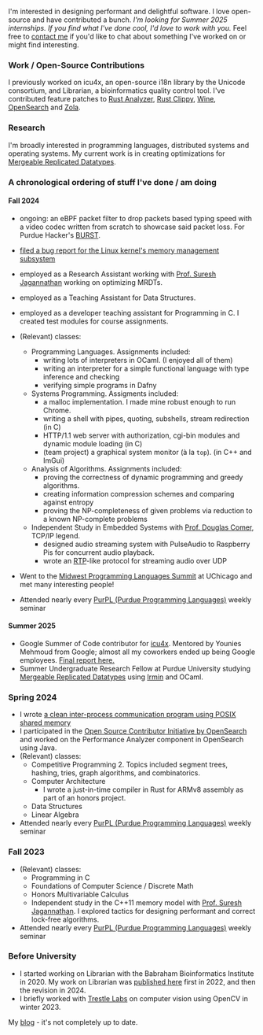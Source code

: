 I'm interested in designing performant and delightful software. I love open-source and have contributed a bunch. *I'm looking for Summer 2025 internships. If you find what I've done cool, I'd love to work with you.* Feel free to [contact me](mailto:sendtokartavya@gmail.com) if you'd like to chat about something I've worked on or might find interesting.

### Work / Open-Source Contributions
I previously worked on icu4x, an open-source i18n library by the Unicode consortium, and Librarian, a bioinformatics quality control tool. I've contributed feature patches to [Rust Analyzer](https://github.com/rust-lang/rust-analyzer/), [Rust Clippy](https://github.com/rust-lang/rust-clippy/), [Wine](https://gitlab.winehq.org/wine/wine), [OpenSearch](https://github.com/opensearch-project/) and [Zola](https://github.com/getzola/zola/).

### Research
I'm broadly interested in programming languages, distributed systems and operating systems. My current work is in creating optimizations for [Mergeable Replicated Datatypes](https://www.cs.purdue.edu/homes/suresh/papers/oopsla19-mrdt.pdf).

### A chronological ordering of stuff I've done / am doing
#### Fall 2024
- ongoing: an eBPF packet filter to drop packets based typing speed with a video codec written from scratch to showcase said packet loss. For Purdue Hacker's [BURST](https://burst.purduehackers.com/).
- [filed a bug report for the Linux kernel's memory management subsystem](https://marc.info/?t=172402767200002&r=1&w=2)
- employed as a Research Assistant working with [Prof. Suresh Jagannathan](https://www.cs.purdue.edu/homes/suresh/) working on optimizing MRDTs.
- employed as a Teaching Assistant for Data Structures.
- employed as a developer teaching assistant for Programming in C. I created test modules for course assignments.

- (Relevant) classes:
  - Programming Languages. Assignments included:
    - writing lots of interpreters in OCaml. (I enjoyed all of them)
    - writing an interpreter for a simple functional language with type inference and checking
    - verifying simple programs in Dafny
  - Systems Programming. Assigments included:
    - a malloc implementation. I made mine robust enough to run Chrome.
    - writing a shell with pipes, quoting, subshells, stream redirection (in C)
    - HTTP/1.1 web server with authorization, cgi-bin modules and dynamic module loading (in C)
    - (team project) a graphical system monitor (à la `top`). (in C++ and ImGui)
  - Analysis of Algorithms. Assignments included:
    - proving the correctness of dynamic programming and greedy algorithms.
    - creating information compression schemes and comparing against entropy
    - proving the NP-completeness of given problems via reduction to a known NP-complete problems
  - Independent Study in Embedded Systems with [Prof. Douglas Comer](https://en.wikipedia.org/wiki/Douglas_Comer), TCP/IP legend.
    - designed audio streaming system with PulseAudio to Raspberry Pis for concurrent audio playback.
    - wrote an [RTP](https://en.wikipedia.org/wiki/Real-time_Transport_Protocol)-like protocol for streaming audio over UDP
   
- Went to the [Midwest Programming Languages Summit](https://pl.cs.uchicago.edu/PLSummit/2024/) at UChicago and met many interesting people!
- Attended nearly every [PurPL (Purdue Programming Languages)](https://purduepl.github.io/) weekly seminar

#### Summer 2025
- Google Summer of Code contributor for [icu4x](https://github.com/unicode-org/icu4x). Mentored by Younies Mehmoud from Google; almost all my coworkers ended up being Google employees. [Final report here.](https://gist.github.com/kartva/ff139f31876a42a0934ef84755596b2e)
- Summer Undergraduate Research Fellow at Purdue University studying [Mergeable Replicated Datatypes](https://www.cs.purdue.edu/homes/suresh/papers/oopsla19-mrdt.pdf) using [Irmin](https://irmin.org/) and OCaml.

### Spring 2024
- I wrote [a clean inter-process communication program using POSIX shared memory](https://github.com/kartva/memtalk)
- I participated in the [Open Source Contributor Initiative by OpenSearch](https://opensearch.org/blog/Receive-mentorship-from-Amazon-engineers-and-accelerate-your-career-in-Tech/) and worked on the Performance Analyzer component in OpenSearch using Java.
- (Relevant) classes:
  - Competitive Programming 2. Topics included segment trees, hashing, tries, graph algorithms, and combinatorics.
  - Computer Architecture
    - I wrote a just-in-time compiler in Rust for ARMv8 assembly as part of an honors project.
  - Data Structures
  - Linear Algebra
- Attended nearly every [PurPL (Purdue Programming Languages)](https://purduepl.github.io/) weekly seminar

### Fall 2023
- (Relevant) classes:
  - Programming in C
  - Foundations of Computer Science / Discrete Math
  - Honors Multivariable Calculus
  - Independent study in the C++11 memory model with [Prof. Suresh Jagannathan](https://www.cs.purdue.edu/homes/suresh/). I explored tactics for designing performant and correct lock-free algorithms.
- Attended nearly every [PurPL (Purdue Programming Languages)](https://purduepl.github.io/) weekly seminar
 
### Before University
- I started working on Librarian with the Babraham Bioinformatics Institute in 2020. My work on Librarian was [published here](https://f1000research.com/articles/11-1122/v2) first in 2022, and then the revision in 2024.
- I briefly worked with [Trestle Labs](https://www.trestlelabs.com/) on computer vision using OpenCV in winter 2023.

My [blog](https://desmondwillowbrook.github.io/blog/) - it's not completely up to date.
